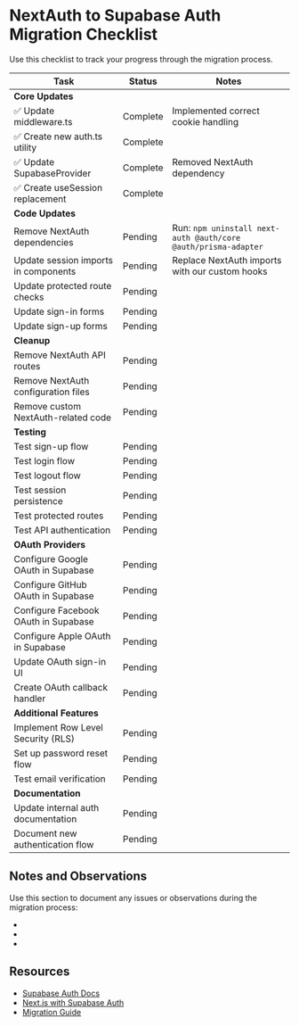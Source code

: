 # NextAuth to Supabase Auth Migration Checklist

Use this checklist to track your progress through the migration process.

| Task | Status | Notes |
|------|--------|-------|
| **Core Updates** | | |
| ✅ Update middleware.ts | Complete | Implemented correct cookie handling |
| ✅ Create new auth.ts utility | Complete | |
| ✅ Update SupabaseProvider | Complete | Removed NextAuth dependency |
| ✅ Create useSession replacement | Complete | |
| **Code Updates** | | |
| Remove NextAuth dependencies | Pending | Run: `npm uninstall next-auth @auth/core @auth/prisma-adapter` |
| Update session imports in components | Pending | Replace NextAuth imports with our custom hooks |
| Update protected route checks | Pending | |
| Update sign-in forms | Pending | |
| Update sign-up forms | Pending | |
| **Cleanup** | | |
| Remove NextAuth API routes | Pending | |
| Remove NextAuth configuration files | Pending | |
| Remove custom NextAuth-related code | Pending | |
| **Testing** | | |
| Test sign-up flow | Pending | |
| Test login flow | Pending | |
| Test logout flow | Pending | |
| Test session persistence | Pending | |
| Test protected routes | Pending | |
| Test API authentication | Pending | |
| **OAuth Providers** | | |
| Configure Google OAuth in Supabase | Pending | |
| Configure GitHub OAuth in Supabase | Pending | |
| Configure Facebook OAuth in Supabase | Pending | |
| Configure Apple OAuth in Supabase | Pending | |
| Update OAuth sign-in UI | Pending | |
| Create OAuth callback handler | Pending | |
| **Additional Features** | | |
| Implement Row Level Security (RLS) | Pending | |
| Set up password reset flow | Pending | |
| Test email verification | Pending | |
| **Documentation** | | |
| Update internal auth documentation | Pending | |
| Document new authentication flow | Pending | |

## Notes and Observations

Use this section to document any issues or observations during the migration process:

- 
- 
- 

## Resources

- [Supabase Auth Docs](https://supabase.com/docs/reference/javascript/auth-api)
- [Next.js with Supabase Auth](https://supabase.com/docs/guides/auth/server-side/nextjs)
- [Migration Guide](./supabase-migration.md) 